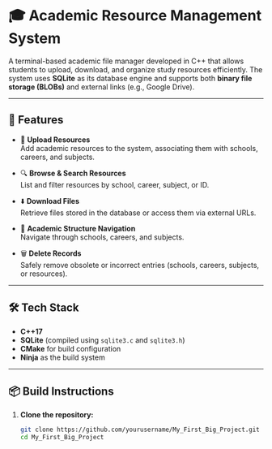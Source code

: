 # 🎓 Academic Resource Management System

A terminal-based academic file manager developed in C++ that allows students to upload, download, and organize study resources efficiently. The system uses **SQLite** as its database engine and supports both **binary file storage (BLOBs)** and external links (e.g., Google Drive).

---

## 🚀 Features

- 📁 **Upload Resources**  
  Add academic resources to the system, associating them with schools, careers, and subjects.

- 🔍 **Browse & Search Resources**  
  List and filter resources by school, career, subject, or ID.

- ⬇️ **Download Files**  
  Retrieve files stored in the database or access them via external URLs.

- 🏫 **Academic Structure Navigation**  
  Navigate through schools, careers, and subjects.

- 🗑️ **Delete Records**  
  Safely remove obsolete or incorrect entries (schools, careers, subjects, or resources).

---

## 🛠️ Tech Stack

- **C++17**
- **SQLite** (compiled using `sqlite3.c` and `sqlite3.h`)
- **CMake** for build configuration
- **Ninja** as the build system

---

## 📦 Build Instructions

1. **Clone the repository:**

   ```bash
   git clone https://github.com/yourusername/My_First_Big_Project.git
   cd My_First_Big_Project
